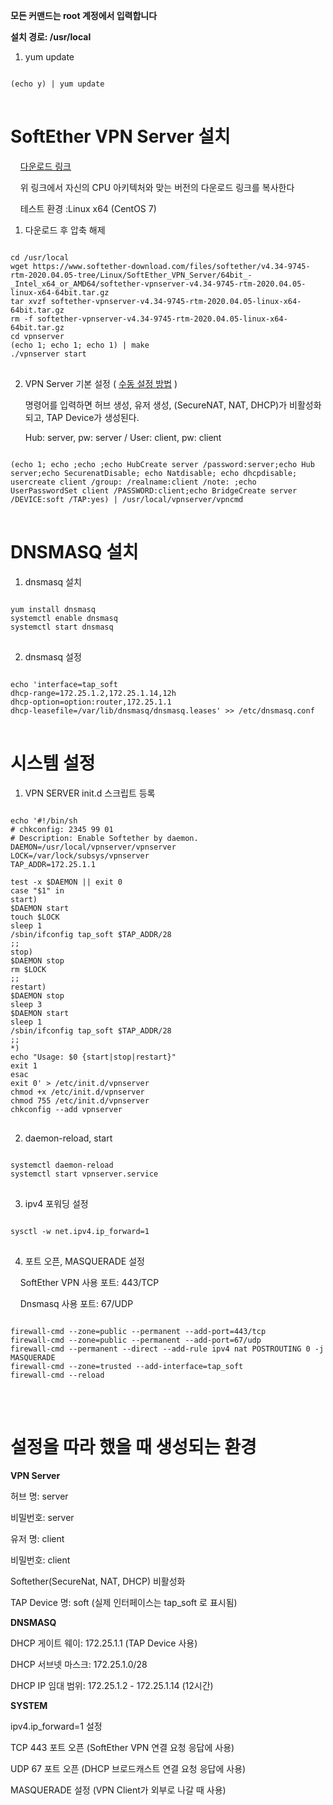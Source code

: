__모든 커맨드는 root 계정에서 입력합니다__

__설치 경로: /usr/local__

1. yum update
<pre>
<code>
(echo y) | yum update
</code>
</pre>

# SoftEther VPN Server 설치
&nbsp;&nbsp;&nbsp;&nbsp;[다운로드 링크](https://www.softether-download.com/en.aspx?product=softether)

&nbsp;&nbsp;&nbsp;&nbsp;위 링크에서 자신의 CPU 아키텍처와 맞는 버전의 다운로드 링크를 복사한다

&nbsp;&nbsp;&nbsp;&nbsp;테스트 환경 :Linux x64 (CentOS 7)

1. 다운로드 후 압축 해제
<pre>
<code>
cd /usr/local
wget https://www.softether-download.com/files/softether/v4.34-9745-rtm-2020.04.05-tree/Linux/SoftEther_VPN_Server/64bit_-_Intel_x64_or_AMD64/softether-vpnserver-v4.34-9745-rtm-2020.04.05-linux-x64-64bit.tar.gz
tar xvzf softether-vpnserver-v4.34-9745-rtm-2020.04.05-linux-x64-64bit.tar.gz
rm -f softether-vpnserver-v4.34-9745-rtm-2020.04.05-linux-x64-64bit.tar.gz
cd vpnserver
(echo 1; echo 1; echo 1) | make
./vpnserver start
</code>
</pre>

2. VPN Server 기본 설정 ( [수동 설정 방법](https://github.com/networknegineeryong/Softether-VPN-With-Dnsmasq/blob/main/2.%20SoftEther%20VPN%20Server%20config%20guide.md) )

    명령어를 입력하면 허브 생성, 유저 생성, (SecureNAT, NAT, DHCP)가 비활성화 되고, TAP Device가 생성된다.

    Hub: server, pw: server / User: client, pw: client
<pre>
<code>
(echo 1; echo ;echo ;echo HubCreate server /password:server;echo Hub server;echo SecurenatDisable; echo Natdisable; echo dhcpdisable; usercreate client /group: /realname:client /note: ;echo UserPasswordSet client /PASSWORD:client;echo BridgeCreate server /DEVICE:soft /TAP:yes) | /usr/local/vpnserver/vpncmd
</code>
</pre>

# DNSMASQ 설치
1. dnsmasq 설치
<pre>
<code>
yum install dnsmasq
systemctl enable dnsmasq
systemctl start dnsmasq
</code>
</pre>

2. dnsmasq 설정
<pre>
<code>
echo 'interface=tap_soft
dhcp-range=172.25.1.2,172.25.1.14,12h
dhcp-option=option:router,172.25.1.1
dhcp-leasefile=/var/lib/dnsmasq/dnsmasq.leases' >> /etc/dnsmasq.conf
</code>
</pre>

# 시스템 설정

1. VPN SERVER init.d 스크립트 등록
<pre>
<code>
echo '#!/bin/sh
# chkconfig: 2345 99 01
# Description: Enable Softether by daemon.
DAEMON=/usr/local/vpnserver/vpnserver
LOCK=/var/lock/subsys/vpnserver
TAP_ADDR=172.25.1.1

test -x $DAEMON || exit 0
case "$1" in
start)
$DAEMON start
touch $LOCK
sleep 1
/sbin/ifconfig tap_soft $TAP_ADDR/28
;;
stop)
$DAEMON stop
rm $LOCK
;;
restart)
$DAEMON stop
sleep 3
$DAEMON start
sleep 1
/sbin/ifconfig tap_soft $TAP_ADDR/28
;;
*)
echo "Usage: $0 {start|stop|restart}"
exit 1
esac
exit 0' > /etc/init.d/vpnserver
chmod +x /etc/init.d/vpnserver
chmod 755 /etc/init.d/vpnserver
chkconfig --add vpnserver
</code>
</pre>
2. daemon-reload, start
<pre>
<code>
systemctl daemon-reload
systemctl start vpnserver.service
</code>
</pre>
3. ipv4 포워딩 설정
<pre>
<code>
sysctl -w net.ipv4.ip_forward=1
</code>
</pre>
4. 포트 오픈, MASQUERADE 설정

&nbsp;&nbsp;&nbsp;&nbsp;SoftEther VPN 사용 포트: 443/TCP

&nbsp;&nbsp;&nbsp;&nbsp;Dnsmasq 사용 포트: 67/UDP
<pre>
<code>
firewall-cmd --zone=public --permanent --add-port=443/tcp
firewall-cmd --zone=public --permanent --add-port=67/udp
firewall-cmd --permanent --direct --add-rule ipv4 nat POSTROUTING 0 -j MASQUERADE
firewall-cmd --zone=trusted --add-interface=tap_soft
firewall-cmd --reload
</code>
</pre>

&nbsp;
&nbsp;
&nbsp;
&nbsp;

# 설정을 따라 했을 때 생성되는 환경

__VPN Server__

허브 명: server

비밀번호: server

유저 명: client

비밀번호: client

Softether(SecureNat, NAT, DHCP) 비활성화

TAP Device 명: soft (실제 인터페이스는 tap_soft 로 표시됨)

__DNSMASQ__

DHCP 게이트 웨이: 172.25.1.1 (TAP Device 사용)

DHCP 서브넷 마스크: 172.25.1.0/28

DHCP IP 임대 범위: 172.25.1.2 - 172.25.1.14 (12시간)

__SYSTEM__

ipv4.ip_forward=1 설정 

TCP 443 포트 오픈 (SoftEther VPN 연결 요청 응답에 사용)

UDP 67 포트 오픈 (DHCP 브로드캐스트 연결 요청 응답에 사용)

MASQUERADE 설정 (VPN Client가 외부로 나갈 때 사용)